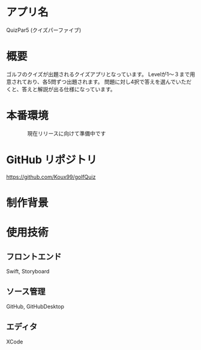 # アプリ名
QuizPar5 (クイズパーファイブ)

# 概要
 ゴルフのクイズが出題されるクイズアプリとなっています。
 Levelが1〜３まで用意されており、各5問ずつ出題されます。
 問題に対し4択で答えを選んでいただくと、答えと解説が出る仕様になっています。


# 本番環境
　　　　現在リリースに向けて準備中です

# GitHub リポジトリ
  https://github.com/Koux99/golfQuiz


# 制作背景


# 使用技術
## フロントエンド
Swift, Storyboard

## ソース管理
GitHub, GitHubDesktop

## エディタ
XCode
